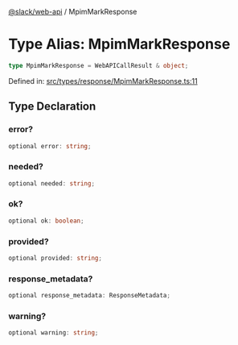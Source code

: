 [@slack/web-api](../index.md) / MpimMarkResponse

# Type Alias: MpimMarkResponse

```ts
type MpimMarkResponse = WebAPICallResult & object;
```

Defined in: [src/types/response/MpimMarkResponse.ts:11](https://github.com/slackapi/node-slack-sdk/blob/main/packages/web-api/src/types/response/MpimMarkResponse.ts#L11)

## Type Declaration

### error?

```ts
optional error: string;
```

### needed?

```ts
optional needed: string;
```

### ok?

```ts
optional ok: boolean;
```

### provided?

```ts
optional provided: string;
```

### response\_metadata?

```ts
optional response_metadata: ResponseMetadata;
```

### warning?

```ts
optional warning: string;
```

